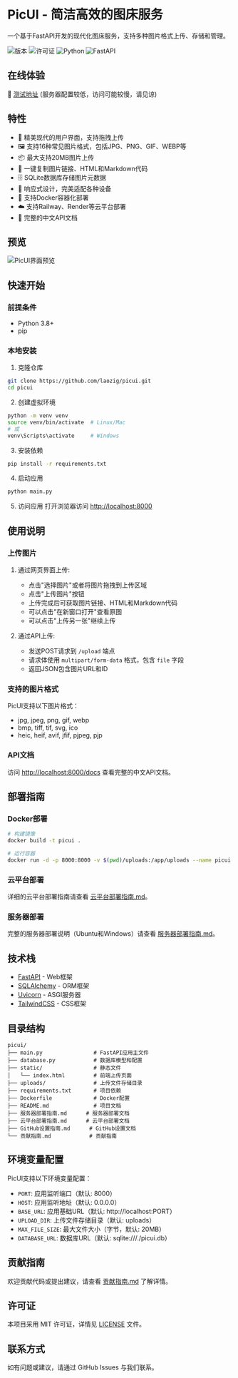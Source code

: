 # PicUI - 简洁高效的图床服务

一个基于FastAPI开发的现代化图床服务，支持多种图片格式上传、存储和管理。

![版本](https://img.shields.io/badge/版本-1.0.0-blue)
![许可证](https://img.shields.io/badge/许可证-MIT-green)
![Python](https://img.shields.io/badge/Python-3.8+-yellow)
![FastAPI](https://img.shields.io/badge/FastAPI-0.103.1-teal)

## 在线体验

🔗 [测试地址](http://117.72.85.101:8000/) (服务器配置较低，访问可能较慢，请见谅)

## 特性

- 🎨 精美现代的用户界面，支持拖拽上传
- 🖼️ 支持16种常见图片格式，包括JPG、PNG、GIF、WEBP等
- 📦 最大支持20MB图片上传
- 🔗 一键复制图片链接、HTML和Markdown代码
- 🗄️ SQLite数据库存储图片元数据
- 📱 响应式设计，完美适配各种设备
- 🚀 支持Docker容器化部署
- ☁️ 支持Railway、Render等云平台部署
- 📝 完整的中文API文档

## 预览

![PicUI界面预览](https://via.placeholder.com/800x450.png?text=PicUI+界面预览)

## 快速开始

### 前提条件

- Python 3.8+
- pip

### 本地安装

1. 克隆仓库
```bash
git clone https://github.com/laozig/picui.git
cd picui
```

2. 创建虚拟环境
```bash
python -m venv venv
source venv/bin/activate  # Linux/Mac
# 或
venv\Scripts\activate     # Windows
```

3. 安装依赖
```bash
pip install -r requirements.txt
```

4. 启动应用
```bash
python main.py
```

5. 访问应用
打开浏览器访问 [http://localhost:8000](http://localhost:8000)

## 使用说明

### 上传图片

1. 通过网页界面上传:
   - 点击"选择图片"或者将图片拖拽到上传区域
   - 点击"上传图片"按钮
   - 上传完成后可获取图片链接、HTML和Markdown代码
   - 可以点击"在新窗口打开"查看原图
   - 可以点击"上传另一张"继续上传

2. 通过API上传:
   - 发送POST请求到 `/upload` 端点
   - 请求体使用 `multipart/form-data` 格式，包含 `file` 字段
   - 返回JSON包含图片URL和ID

### 支持的图片格式

PicUI支持以下图片格式：
- jpg, jpeg, png, gif, webp
- bmp, tiff, tif, svg, ico
- heic, heif, avif, jfif, pjpeg, pjp

### API文档

访问 [http://localhost:8000/docs](http://localhost:8000/docs) 查看完整的中文API文档。

## 部署指南

### Docker部署

```bash
# 构建镜像
docker build -t picui .

# 运行容器
docker run -d -p 8000:8000 -v $(pwd)/uploads:/app/uploads --name picui picui
```

### 云平台部署

详细的云平台部署指南请查看 [云平台部署指南.md](云平台部署指南.md)。

### 服务器部署

完整的服务器部署说明（Ubuntu和Windows）请查看 [服务器部署指南.md](服务器部署指南.md)。

## 技术栈

- [FastAPI](https://fastapi.tiangolo.com/) - Web框架
- [SQLAlchemy](https://www.sqlalchemy.org/) - ORM框架
- [Uvicorn](https://www.uvicorn.org/) - ASGI服务器
- [TailwindCSS](https://tailwindcss.com/) - CSS框架

## 目录结构

```
picui/
├── main.py                # FastAPI应用主文件
├── database.py            # 数据库模型和配置
├── static/                # 静态文件
│   └── index.html         # 前端上传页面
├── uploads/               # 上传文件存储目录
├── requirements.txt       # 项目依赖
├── Dockerfile             # Docker配置
├── README.md              # 项目文档
├── 服务器部署指南.md      # 服务器部署文档
├── 云平台部署指南.md      # 云平台部署文档
├── GitHub设置指南.md      # GitHub设置文档
└── 贡献指南.md            # 贡献指南
```

## 环境变量配置

PicUI支持以下环境变量配置：

- `PORT`: 应用监听端口（默认: 8000）
- `HOST`: 应用监听地址（默认: 0.0.0.0）
- `BASE_URL`: 应用基础URL（默认: http://localhost:PORT）
- `UPLOAD_DIR`: 上传文件存储目录（默认: uploads）
- `MAX_FILE_SIZE`: 最大文件大小（字节，默认: 20MB）
- `DATABASE_URL`: 数据库URL（默认: sqlite:///./picui.db）

## 贡献指南

欢迎贡献代码或提出建议，请查看 [贡献指南.md](贡献指南.md) 了解详情。

## 许可证

本项目采用 MIT 许可证，详情见 [LICENSE](LICENSE) 文件。

## 联系方式

如有问题或建议，请通过 GitHub Issues 与我们联系。 